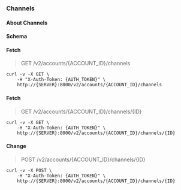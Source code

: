 ### Channels

#### About Channels

#### Schema



#### Fetch

> GET /v2/accounts/{ACCOUNT_ID}/channels

```curl
curl -v -X GET \
    -H "X-Auth-Token: {AUTH_TOKEN}" \
    http://{SERVER}:8000/v2/accounts/{ACCOUNT_ID}/channels
```

#### Fetch

> GET /v2/accounts/{ACCOUNT_ID}/channels/{ID}

```curl
curl -v -X GET \
    -H "X-Auth-Token: {AUTH_TOKEN}" \
    http://{SERVER}:8000/v2/accounts/{ACCOUNT_ID}/channels/{ID}
```

#### Change

> POST /v2/accounts/{ACCOUNT_ID}/channels/{ID}

```curl
curl -v -X POST \
    -H "X-Auth-Token: {AUTH_TOKEN}" \
    http://{SERVER}:8000/v2/accounts/{ACCOUNT_ID}/channels/{ID}
```


